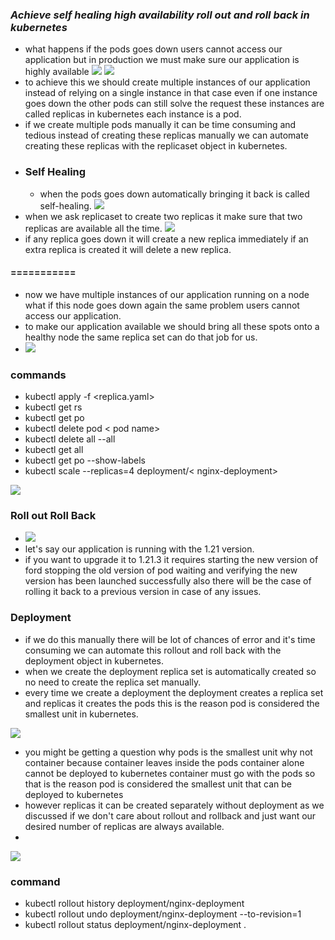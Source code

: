 ### ***Achieve self healing high availability roll out and roll back in kubernetes***
* what happens if the pods goes down
users cannot access our application
but in production we must make sure our
application is highly available
![](/notes/8.PNG)     ![](/notes/9.PNG)
*  to achieve this we should create
multiple instances of our application
instead of relying on a single instance
in that case
even if one instance goes down the other
pods can still solve the request
these instances are called replicas in
kubernetes each instance is a pod.
* if we create multiple pods manually it
can be time consuming and tedious
instead of creating these replicas
manually we can automate creating these
replicas with the replicaset object in
kubernetes.
*  ### Self Healing
   * when the pods goes down
automatically bringing it back is called
self-healing. ![](/notes/13.PNG)
* when we ask replicaset to create two
replicas it make sure that two replicas
are available all the time. ![](/notes/13.PNG)
*  if any replica goes down it will create
a new replica immediately
if an extra replica is created it will
delete a new replica.

#### ===========
*  now we have multiple instances
of our application running on a node
what if this node goes down
again the same problem users cannot
access our application.
* to make our application available we
should bring all these spots onto a
healthy node
the same replica set can do that job for
us.
* ![](/notes/18.PNG)
### commands ###
  * kubectl apply -f <replica.yaml>
  * kubectl get rs
  * kubectl get po
  * kubectl delete pod < pod name>
  * kubectl delete all --all
  * kubectl get all
  * kubectl get po --show-labels
  * kubectl scale --replicas=4 deployment/< nginx-deployment>
  
  ![](/notes/19.png)

 
### Roll out Roll Back
  *  ![](/notes/16.png)
 *  let's say our application is running
with the 1.21 version.
 * if you want to upgrade it to 1.21.3
it requires starting the new version of
ford stopping the old version of pod
waiting and verifying the new version
has been launched successfully
also there will be the case of rolling
it back to a previous version in case of
any issues.
### Deployment
  * if we do this manually there will be lot
of chances of error and it's time
consuming we can automate this rollout
and roll back with the deployment object
in kubernetes.
  * when we create the deployment replica
set is automatically created so no need
to create the replica set manually.
  * every time we create a deployment the
deployment creates a replica set and
replicas it creates the pods
this is the reason pod is considered the
smallest unit in kubernetes.
  
![](/notes/17.PNG)
  * you might be getting a question why pods
is the smallest unit why not container
because container leaves inside the pods
container alone cannot be deployed to
kubernetes container must go with the
pods so that is the reason pod is
considered the smallest unit that can be
deployed to kubernetes
  * however replicas it can be created
separately without deployment as we
discussed if we don't care about rollout
and rollback and just want our desired
number of replicas are always available.
  * 
  ![](/notes/20.png)
  ### command
 * kubectl rollout history deployment/nginx-deployment 
  * kubectl rollout undo deployment/nginx-deployment --to-revision=1
  *  kubectl rollout status deployment/nginx-deployment .





